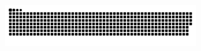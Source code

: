 <picture>
  <source media="(prefers-color-scheme: dark)" srcset="https://raw.githubusercontent.com/divinerapierh/divinerapierh/output/github-contribution-grid-snake-dark.svg">
  <source media="(prefers-color-scheme: light)" srcset="https://raw.githubusercontent.com/divinerapierh/divinerapierh/output/github-contribution-grid-snake.svg">
  <img alt="github contribution grid snake animation" src="https://raw.githubusercontent.com/divinerapierh/divinerapierh/output/github-contribution-grid-snake.svg">
</picture>